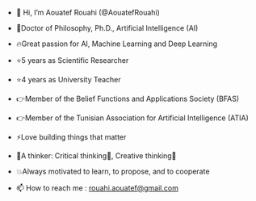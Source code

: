 - 👋 Hi, I’m Aouatef Rouahi (@AouatefRouahi)
- 🚀Doctor of Philosophy, Ph.D., Artificial Intelligence (AI)
- 🔥Great passion for AI, Machine Learning and Deep Learning
- ⭐5 years as Scientific Researcher 
- ⭐4 years as University Teacher
- 👉Member of the Belief Functions and Applications Society (BFAS)
- 👉Member of the Tunisian Association for Artificial Intelligence (ATIA)

- ⚡Love building things that matter
- 🎲A thinker: Critical thinking🔭, Creative thinking🎨
- 💥Always motivated to learn, to propose, and to cooperate
- 📫 How to reach me : rouahi.aouatef@gmail.com

<!---
AouatefRouahi/AouatefRouahi is a ✨ special ✨ repository because its `README.md` (this file) appears on your GitHub profile.
You can click the Preview link to take a look at your changes.
--->

